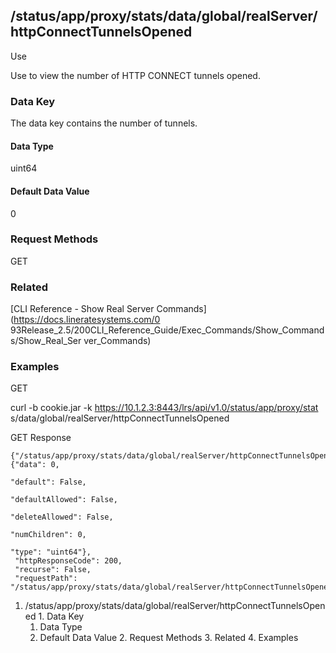 ## /status/app/proxy/stats/data/global/realServer/httpConnectTunnelsOpened

Use

Use to view the number of HTTP CONNECT tunnels opened.

### Data Key

The data key contains the number of tunnels.

#### Data Type

uint64

#### Default Data Value

0

### Request Methods

GET

### Related

[CLI Reference - Show Real Server Commands](https://docs.lineratesystems.com/0
93Release_2.5/200CLI_Reference_Guide/Exec_Commands/Show_Commands/Show_Real_Ser
ver_Commands)

### Examples

GET

curl -b cookie.jar -k https://10.1.2.3:8443/lrs/api/v1.0/status/app/proxy/stat
s/data/global/realServer/httpConnectTunnelsOpened

GET Response

    
    {"/status/app/proxy/stats/data/global/realServer/httpConnectTunnelsOpened": {"data": 0,
                                                                                  "default": False,
                                                                                  "defaultAllowed": False,
                                                                                  "deleteAllowed": False,
                                                                                  "numChildren": 0,
                                                                                  "type": "uint64"},
     "httpResponseCode": 200,
     "recurse": False,
     "requestPath": "/status/app/proxy/stats/data/global/realServer/httpConnectTunnelsOpened"}
    

  1. /status/app/proxy/stats/data/global/realServer/httpConnectTunnelsOpened
    1. Data Key
      1. Data Type
      2. Default Data Value
    2. Request Methods
    3. Related
    4. Examples

